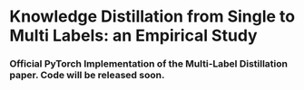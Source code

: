 # Knowledge Distillation from Single to Multi Labels: an Empirical Study
### Official PyTorch Implementation of the Multi-Label Distillation paper. Code will be released soon.
